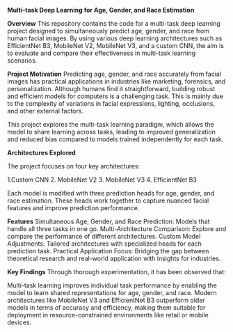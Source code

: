**Multi-task Deep Learning for Age, Gender, and Race Estimation**

**Overview**
This repository contains the code for a multi-task deep learning project designed to           simultaneously predict age, gender, and race from human facial images. By using various deep   learning architectures such as EfficientNet B3, MobileNet V2, MobileNet V3, and a custom CNN, the aim is to evaluate and compare their effectiveness in multi-task learning scenarios.

**Project Motivation**
Predicting age, gender, and race accurately from facial images has practical applications in industries like marketing, forensics, and personalization. Although humans find it straightforward, building robust and efficient models for computers is a challenging task. This is mainly due to the complexity of variations in facial expressions, lighting, occlusions, and other external factors.

This project explores the multi-task learning paradigm, which allows the model to share learning across tasks, leading to improved generalization and reduced bias compared to models trained independently for each task.

**Architectures Explored**

The project focuses on four key architectures:

1.Custom CNN
2. MobileNet V2
3. MobileNet V3
4. EfficientNet B3

Each model is modified with three prediction heads for age, gender, and race estimation. These heads work together to capture nuanced facial features and improve prediction performance.

**Features**
Simultaneous Age, Gender, and Race Prediction: Models that handle all three tasks in one go.
Multi-Architecture Comparison: Explore and compare the performance of different architectures.
Custom Model Adjustments: Tailored architectures with specialized heads for each prediction task.
Practical Application Focus: Bridging the gap between theoretical research and real-world application with insights for industries.

**Key Findings**
Through thorough experimentation, it has been observed that:

Multi-task learning improves individual task performance by enabling the model to learn shared representations for age, gender, and race.
Modern architectures like MobileNet V3 and EfficientNet B3 outperform older models in terms of accuracy and efficiency, making them suitable for deployment in resource-constrained environments like retail or mobile devices.
